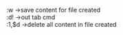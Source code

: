 :w   ->save content for file created </br>
:d! ->out tab cmd </br>
:1,$d  ->delete all content in file created </br>
